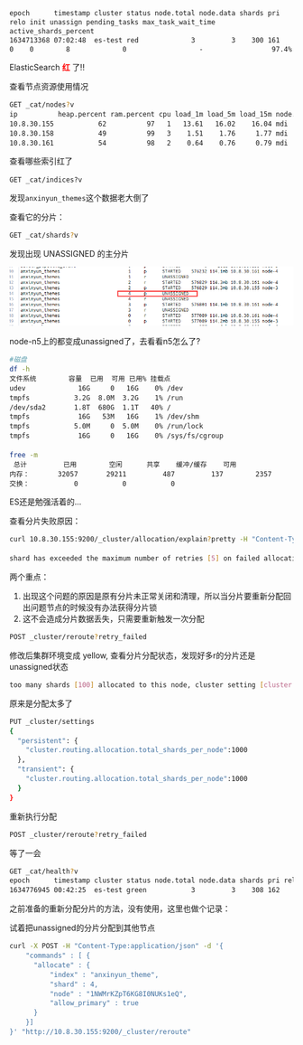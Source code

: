 ```shell
epoch      timestamp cluster status node.total node.data shards pri relo init unassign pending_tasks max_task_wait_time active_shards_percent
1634713368 07:02:48  es-test red             3         3    300 161    0    0        8             0                  -                 97.4%
```

ElasticSearch <font color='red'>**红**</font> 了!!

查看节点资源使用情况

```sh
GET _cat/nodes?v
ip          heap.percent ram.percent cpu load_1m load_5m load_15m node.role master name
10.8.30.155           62          97   1   13.61   16.02    16.04 mdi       *      node-3
10.8.30.158           49          99   3    1.51    1.76     1.77 mdi       -      node-5
10.8.30.161           54          98   2    0.64    0.76     0.79 mdi       -      node-4
```

查看哪些索引红了

`GET _cat/indices?v`

发现`anxinyun_themes`这个数据老大倒了

查看它的分片：

```sh
GET _cat/shards?v
```

发现出现 UNASSIGNED 的主分片

![image-20211020150607255](imgs/一次测试环境ES故障排查/image-20211020150607255.png)

node-n5上的都变成unassigned了，去看看n5怎么了?

```sh
#磁盘
df -h
文件系统        容量  已用  可用 已用% 挂载点
udev             16G     0   16G    0% /dev
tmpfs           3.2G  8.0M  3.2G    1% /run
/dev/sda2       1.8T  680G  1.1T   40% /
tmpfs            16G   53M   16G    1% /dev/shm
tmpfs           5.0M     0  5.0M    0% /run/lock
tmpfs            16G     0   16G    0% /sys/fs/cgroup

free -m
 总计         已用        空闲      共享    缓冲/缓存    可用
内存：       32057       29211         487         137        2357        2449
交换：           0           0           0
```

ES还是勉强活着的...



查看分片失败原因：

```sh
curl 10.8.30.155:9200/_cluster/allocation/explain?pretty -H "Content-Type:application/json" -d '{"index":"anxinyun_themes","shard":4,"primary":true}'

shard has exceeded the maximum number of retries [5] on failed allocation attempts - manually call [/_cluster/reroute?retry_failed=true] to retry, [unassigned_info[[reason=ALLOCATION_FAILED], at[2021-09-28T09:32:35.523Z], failed_attempts[5], delayed=false, details[failed shard on node [IY_55EEKTb-OF_OqC8AcSw]: failed to create shard, failure IOException[failed to obtain in-memory shard lock]; nested: ShardLockObtainFailedException[[anxinyun_themes][4]: obtaining shard lock timed out after 5000ms]; ], allocation_status[deciders_no]]]
```

两个重点：

1. 出现这个问题的原因是原有分片未正常关闭和清理，所以当分片要重新分配回出问题节点的时候没有办法获得分片锁
2. 这不会造成分片数据丢失，只需要重新触发一次分配

```sh
POST _cluster/reroute?retry_failed
```



修改后集群环境变成 yellow, 查看分片分配状态，发现好多r的分片还是unassigned状态

```sh
too many shards [100] allocated to this node, cluster setting [cluster.routing.allocation.total_shards_per_node=100]
```

原来是分配太多了

```sh
PUT _cluster/settings
{
  "persistent": {
    "cluster.routing.allocation.total_shards_per_node":1000
  },
  "transient": {
    "cluster.routing.allocation.total_shards_per_node":1000
  }
}
```

重新执行分配

```sh
POST _cluster/reroute?retry_failed
```



等了一会

```sh
GET _cat/health?v
epoch      timestamp cluster status node.total node.data shards pri relo init unassign pending_tasks max_task_wait_time active_shards_percent
1634776945 00:42:25  es-test green           3         3    308 162    0    0        0             0                  -                100.0%
```





之前准备的重新分配分片的方法，没有使用，这里也做个记录：

试着把unassigned的分片分配到其他节点

```sh
curl -X POST -H "Content-Type:application/json" -d '{
    "commands" : [ {
      "allocate" : {
          "index" : "anxinyun_theme",
          "shard" : 4,
          "node" : "1NWMrKZpT6KG8I0NUKs1eQ",
          "allow_primary" : true
      }
    }]
}' "http://10.8.30.155:9200/_cluster/reroute"
```

